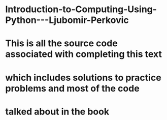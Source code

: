 # Introduction-to-Computing-Using-Python---Ljubomir-Perkovic

# This is all the source code associated with completing this text
# which includes solutions to practice problems and most of the code
# talked about in the book
